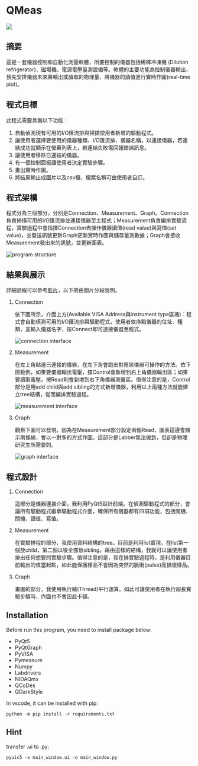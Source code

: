 # QMeas
<a href="#"><img src="https://img.shields.io/badge/python-v3.6+-blue.svg?logo=python&style=for-the-badge" /></a>

## 摘要
這是一套儀器控制和自動化測量軟體，所要控制的儀器包括稀釋冷凍機 (Dilution refrigerator)、磁場機、電源電壓量測設備等。軟體的主要功能為控制儀器輸出、預先安排儀器未來將輸出或讀取的物理量、將儀器的讀值進行實時作圖(real-time plot)。

## 程式目標
此程式需要具備以下功能：
1.	自動偵測現有可用的I/O匯流排與掃描使用者新增的驅動程式。
2.	讓使用者選擇要使用的儀器種類、I/O匯流排、儀器名稱，以連接儀器，若連結成功就顯示在螢幕列表上，若連結失敗需回報錯誤訊息。
3.	讓使用者移除已連結的儀器。
4.	有一個控制面板讓使用者決定實驗步驟。
5.	畫出實時作圖。
6.	將結果輸出成圖片以及csv檔，檔案名稱可由使用者自訂。

## 程式架構
程式分為三個部分，分別是Connection、Measurement、Graph。Connection負責掃描可用的I/O匯流排並連接儀器至主程式；Measurement負責編排實驗流程，實驗過程中會指揮Connection去操作儀器讀值(read value)與寫值(set value)，並發送訊號更新Graph更新實時作圖與儲存量測數據；Graph會接收Measurement發出來的訊號，並更新圖表。

![program structure](https://i.imgur.com/ueL3XPM.png)

## 結果與展示
詳細過程可以參考[影片](https://youtu.be/omZaGmend-w)，以下將由圖片分段說明。
1. Connection

    依下圖所示，介面上方(Available VISA Address與instrument type區塊)：程式會自動偵測可用的I/O匯流排與驅動程式，使用者依序點儀器的位址、種類，並輸入儀器名字，按Connect即可連接儀器至程式。

    ![connection interface](https://i.imgur.com/QVYu62a.png)
    
2. Measurement

    在左上角點選已連接的儀器，在左下角會跑出對應該儀器可操作的方法。依下圖範例，如果要儀器輸出電壓，按Control會新增到右上角儀器輸出區；如果要讀取電壓，按Read則會新增到右下角儀器測量區。值得注意的是，Control部分是用add child與add sibling的方式新增儀器，利用以上兩種方法就能建立tree結構，從而編排實驗過程。

    ![measurement interface](https://i.imgur.com/kZNb76J.png)

3. Graph

    觀察下圖可以發現，因為在Measurement部分設定兩個Read，圖表這邊會顯示兩條線，會以一對多的方式作圖。這部分是Labber無法做到，但卻是物理研究生所需要的。

    ![graph interface](https://i.imgur.com/IsX7jMN.png)

## 程式設計
1. Connection

    這部分是儀器連接介面，我利用PyQt5設計前端。在偵測驅動程式的部分，會讓所有驅動程式繼承驅動程式介面，確保所有儀器都有四項功能，包括開機、關機、讀值、寫值。

2. Measurement

    在實驗排程的部分，我使用資料結構的tree。目前是利用list實現，在list第一個放child，第二個以後全部放sibling，藉由這樣的結構，我就可以讓使用者排出任何想要的實驗步驟。值得注意的是，我在排實驗過程時，是利用儀器目前輸出的值當起點，如此能保護樣品不會因為突然的脈衝(pulse)而損壞樣品。

3. Graph

    畫圖的部分，我使用執行緒(Thread)平行運算。如此可讓使用者在執行超長實驗步驟時，作圖也不會因此卡頓。

## Installation
Before run this program, you need to install package below:
- PyQt5
- PyQtGraph
- PyVISA
- Pymeasure
- Numpy
- Labdrivers
- NIDAQmx
- QCoDes
- QDarkStyle

In vscode, it can be installed with pip:

    python -m pip install -r requirements.txt

## Hint
transfer .ui to .py:

    pyuic5 -x main_window.ui -o main_window.py